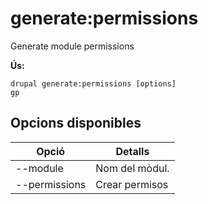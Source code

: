 # generate:permissions
Generate module permissions

**Ús:**
```
drupal generate:permissions [options]
gp
```

## Opcions disponibles
Opció | Detalls
-------|-------------
--module | Nom del mòdul.
--permissions | Crear permisos
